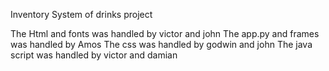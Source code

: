 Inventory System of drinks project

The Html and fonts was handled by victor and john
The app.py and frames was handled by Amos
The css was handled by godwin and john
The java script was handled by victor and damian

